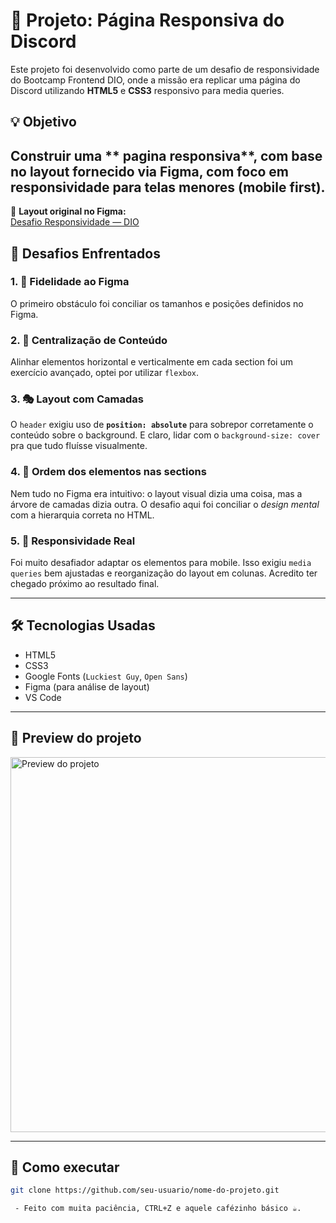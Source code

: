 # 🎨 Projeto: Página Responsiva do Discord

Este projeto foi desenvolvido como parte de um desafio de responsividade do Bootcamp Frontend DIO, onde a missão era replicar uma página do Discord utilizando **HTML5** e **CSS3** responsivo para media queries.

## 💡 Objetivo

Construir uma ** pagina responsiva**, com base no layout fornecido via **Figma**, com foco em responsividade para telas menores (mobile first).
---

🔗 **Layout original no Figma:**  
[Desafio Responsividade — DIO](https://www.figma.com/design/NRBYrG5d4DSzObv7dpTqoM/Desafio-Responsividade---DIO?node-id=1-56&t=DYqwRfBakufdzeuA-0)

## 🚧 Desafios Enfrentados

### 1. 📏 Fidelidade ao Figma  
O primeiro obstáculo foi conciliar os tamanhos e posições definidos no Figma.

### 2. 🎯 Centralização de Conteúdo  
Alinhar elementos horizontal e verticalmente em cada section foi um exercício avançado, optei por utilizar `flexbox`.

### 3. 🎭 Layout com Camadas  
O `header` exigiu uso de **`position: absolute`** para sobrepor corretamente o conteúdo sobre o background. E claro, lidar com o `background-size: cover` pra que tudo fluísse visualmente.

### 4. 🧩 Ordem dos elementos nas sections  
Nem tudo no Figma era intuitivo: o layout visual dizia uma coisa, mas a árvore de camadas dizia outra. O desafio aqui foi conciliar o *design mental* com a hierarquia correta no HTML.

### 5. 📱 Responsividade Real  
Foi muito desafiador adaptar os elementos para mobile. Isso exigiu `media queries` bem ajustadas e reorganização do layout em colunas. Acredito ter chegado próximo ao resultado final.

---

## 🛠️ Tecnologias Usadas

- HTML5  
- CSS3  
- Google Fonts (`Luckiest Guy`, `Open Sans`)  
- Figma (para análise de layout)  
- VS Code  

---

## 📸 Preview do projeto

<img src="images/preview-discord-page.png" alt="Preview do projeto" width="600">

---

## 📂 Como executar

```bash
git clone https://github.com/seu-usuario/nome-do-projeto.git

 - Feito com muita paciência, CTRL+Z e aquele cafézinho básico ☕. 



